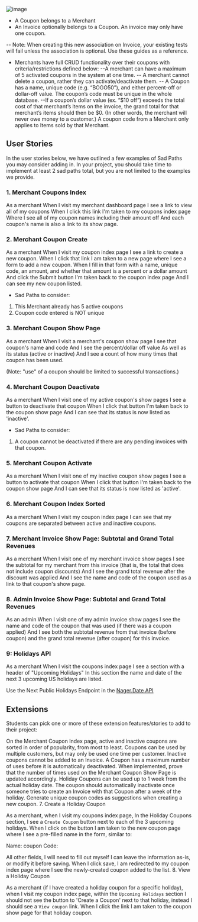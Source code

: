 ![image](https://github.com/kbergstrom78/coupon-codes/assets/124642113/4fd5dbba-c39b-48e7-882e-29df6a1aec8e)

- A Coupon belongs to a Merchant
- An Invoice optionally belongs to a Coupon. An invoice may only have one coupon.

-- Note: When creating this new association on Invoice, your existing tests will fail unless the association is optional. Use these guides as a reference.​
- Merchants have full CRUD functionality over their coupons with criteria/restrictions defined below:
--A merchant can have a maximum of 5 activated coupons in the system at one time.
-- A merchant cannot delete a coupon, rather they can activate/deactivate them.
-- A Coupon has a name, unique code (e.g. “BOGO50”), and either percent-off or dollar-off value. The coupon’s code must be unique in the whole database.
--If a coupon’s dollar value (ex. “$10 off”) exceeds the total cost of that merchant’s items on the invoice, the grand total for that merchant’s items should then be $0. (In other words, the merchant will never owe money to a customer.)
A coupon code from a Merchant only applies to Items sold by that Merchant.
​

## User Stories
In the user stories below, we have outlined a few examples of Sad Paths you may consider adding in. In your project, you should take time to implement at least 2 sad paths total, but you are not limited to the examples we provide.

### 1. Merchant Coupons Index 

As a merchant
When I visit my merchant dashboard page
I see a link to view all of my coupons
When I click this link
I'm taken to my coupons index page
Where I see all of my coupon names including their amount off 
And each coupon's name is also a link to its show page.

### 2. Merchant Coupon Create 

As a merchant
When I visit my coupon index page 
I see a link to create a new coupon.
When I click that link 
I am taken to a new page where I see a form to add a new coupon.
When I fill in that form with a name, unique code, an amount, and whether that amount is a percent or a dollar amount
And click the Submit button
I'm taken back to the coupon index page 
And I can see my new coupon listed.


* Sad Paths to consider: 
1. This Merchant already has 5 active coupons
2. Coupon code entered is NOT unique
### 3. Merchant Coupon Show Page 

As a merchant 
When I visit a merchant's coupon show page 
I see that coupon's name and code 
And I see the percent/dollar off value
As well as its status (active or inactive)
And I see a count of how many times that coupon has been used.

(Note: "use" of a coupon should be limited to successful transactions.)
### 4. Merchant Coupon Deactivate

As a merchant 
When I visit one of my active coupon's show pages
I see a button to deactivate that coupon
When I click that button
I'm taken back to the coupon show page 
And I can see that its status is now listed as 'inactive'.

* Sad Paths to consider: 
1. A coupon cannot be deactivated if there are any pending invoices with that coupon.
### 5. Merchant Coupon Activate

As a merchant 
When I visit one of my inactive coupon show pages
I see a button to activate that coupon
When I click that button
I'm taken back to the coupon show page 
And I can see that its status is now listed as 'active'.
### 6. Merchant Coupon Index Sorted

As a merchant
When I visit my coupon index page
I can see that my coupons are separated between active and inactive coupons. 
### 7. Merchant Invoice Show Page: Subtotal and Grand Total Revenues

As a merchant
When I visit one of my merchant invoice show pages
I see the subtotal for my merchant from this invoice (that is, the total that does not include coupon discounts)
And I see the grand total revenue after the discount was applied
And I see the name and code of the coupon used as a link to that coupon's show page.
### 8. Admin Invoice Show Page: Subtotal and Grand Total Revenues

As an admin
When I visit one of my admin invoice show pages
I see the name and code of the coupon that was used (if there was a coupon applied)
And I see both the subtotal revenue from that invoice (before coupon) and the grand total revenue (after coupon) for this invoice.
### 9: Holidays API

As a merchant
When I visit the coupons index page
I see a section with a header of "Upcoming Holidays"
In this section the name and date of the next 3 upcoming US holidays are listed.

Use the Next Public Holidays Endpoint in the [Nager.Date API](https://date.nager.at/swagger/index.html)
## Extensions
Students can pick one or more of these extension features/stories to add to their project:

On the Merchant Coupon Index page, active and inactive coupons are sorted in order of popularity, from most to least.
Coupons can be used by multiple customers, but may only be used one time per customer.
Inactive coupons cannot be added to an Invoice.
A Coupon has a maximum number of uses before it is automatically deactivated. When implemented, prove that the number of times used on the Merchant Coupon Show Page is updated accordingly.
Holiday Coupons can be used up to 1 week from the actual holiday date. The coupon should automatically inactivate once someone tries to create an Invoice with that Coupon after a week of the holiday.
Generate unique coupon codes as suggestions when creating a new coupon.
7. Create a Holiday Coupon

As a merchant,
when I visit my coupons index page,
In the Holiday Coupons section, I see a `Create Coupon` button next to each of the 3 upcoming holidays.
When I click on the button I am taken to the new coupon page where I see a pre-filled name in the form, similar to:

   Name: <name of holiday> coupon
   Code: <uniquely generated code suggestion>

All other fields, I will need to fill out myself
I can leave the information as-is, or modify it before saving.
When I click save, 
I am redirected to my coupon index page where I see the newly-created coupon added to the list.
8. View a Holiday Coupon

As a merchant (if I have created a holiday coupon for a specific holiday),
when I visit my coupon index page,
within the `Upcoming Holidays` section I should not see the button to 'Create a Coupon' next to that holiday,
instead I should see a `View coupon` link.
When I click the link 
I am taken to the coupon show page for that holiday coupon.
